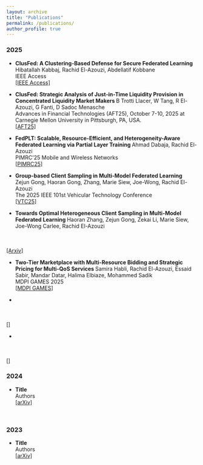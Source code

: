 ```yaml
---
layout: archive
title: "Publications"
permalink: /publications/
author_profile: true
---
```

### 2025
* <b>ClusFed: A Clustering-Based Defense for Secure Federated Learning</b>
<br>Hibatallah Kabbaj, Rachid El-Azouzi, Abdellatif Kobbane
<br> IEEE Access
<br> <a href="https://www.dropbox.com/scl/fi/kip07o8px4a60zivoy7pb/VF_ClusFed_ieee_access.pdf?rlkey=dbwvm74rkq1lk40tdmjwg4sd2&dl=0">[IEEE Access]</a>

* <b>ClusFed: Strategic Analysis of Just-in-Time Liquidity Provision in Concentrated Liquidity Market Makers
</b>B Trotti Llacer, W Tang, R El-Azouzi, G Fanti, D Sadoc Menasche
<br>Advances in Financial Technologies (AFT25), October 7-10, 2025 at Carnegie Mellon University in Pittsburgh, PA, USA.
<br> <a href="https://www.dropbox.com/scl/fi/mvt28oywvnne4h4krttjk/JIT_game_II.pdf?rlkey=rkz3ahixdxcx1lxvwrdc8ob6g&dl=0">[AFT25]</a>

* <b>FedPLT: Scalable, Resource-Efficient, and Heterogeneity-Aware Federated Learning via Partial Layer Training
</b>Ahmad Dabaja, Rachid El-Azouzi
<br> PIMRC'25 Mobile and Wireless Networks
<br> <a href="https://www.dropbox.com/scl/fi/robjaicir0d0car7hz88i/FedPLT_Conference_Paper___PIMRC.pdf?rlkey=olpobv8rbqqlv12k01pwnv1bv&dl=0">[PIMRC25]</a>

* <b>Group-based Client Sampling in Multi-Model Federated Learning
</b>Zejun Gong, Haoran Gong, Zhang, Marie Siew, Joe-Wong, Rachid El-Azouzi
<br>The 2025 IEEE 101st Vehicular Technology Conference
<br> <a href="https://www.dropbox.com/scl/fi/m6hbtpna7mzfhbasngfzf/Group_based_Client_Sampling_in_Multi_Model_Federated_Learning.pdf?rlkey=i8c2hddpfku8gmt07l3hszm2j&dl=0">[VTC25]</a>

* <b>Towards Optimal Heterogeneous Client Sampling in Multi-Model Federated Learning
</b>Haoran Zhang, Zejun Gong, Zekai Li, Marie Siew, Joe-Wong Carlee, Rachid El-Azouzi
<br>
<br> <a href="https://arxiv.org/pdf/2504.05138">[Arxiv]</a>

* <b>Two-Tier Marketplace with Multi-Resource Bidding and Strategic Pricing for Multi-QoS Services
</b>Samira Habli, Rachid El-Azouzi, Essaid Sabir, Mandar Datar, Halima Elbiaze, Mohammed Sadik
<br>MDPI GAMES 2025
<br> <a href="https://doi.org/10.3390/">[MDPI GAMES]</a>

* <b>
</b>
<br>
<br> <a href="">[]</a>

* <b>
</b>
<br>
<br> <a href="">[]</a>

### 2024
* <b>Title</b>
<br>Authors
<br> <a href="https://arxiv.org/abs/">[arXiv]</a>
<br>


### 2023
* <b>Title</b>
<br>Authors
<br> <a href="https://arxiv.org/abs/">[arXiv]</a>
<br>

